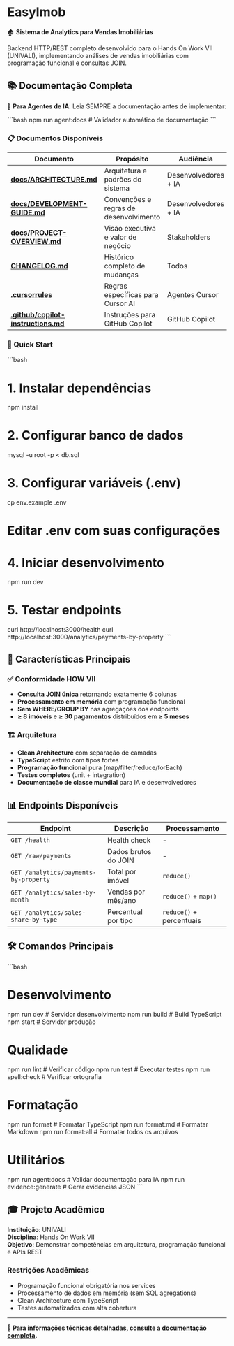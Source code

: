# EasyImob

🏠 **Sistema de Analytics para Vendas Imobiliárias**

Backend HTTP/REST completo desenvolvido para o Hands On Work VII (UNIVALI), implementando análises de vendas imobiliárias com programação funcional e consultas JOIN.

## 📚 Documentação Completa

**🤖 Para Agentes de IA**: Leia SEMPRE a documentação antes de implementar:

\`\`\`bash
npm run agent:docs  # Validador automático de documentação
\`\`\`

### 📋 Documentos Disponíveis

| Documento | Propósito | Audiência |
|-----------|-----------|-----------|
| **[docs/ARCHITECTURE.md](docs/ARCHITECTURE.md)** | Arquitetura e padrões do sistema | Desenvolvedores + IA |
| **[docs/DEVELOPMENT-GUIDE.md](docs/DEVELOPMENT-GUIDE.md)** | Convenções e regras de desenvolvimento | Desenvolvedores + IA |
| **[docs/PROJECT-OVERVIEW.md](docs/PROJECT-OVERVIEW.md)** | Visão executiva e valor de negócio | Stakeholders |
| **[CHANGELOG.md](CHANGELOG.md)** | Histórico completo de mudanças | Todos |
| **[.cursorrules](.cursorrules)** | Regras específicas para Cursor AI | Agentes Cursor |
| **[.github/copilot-instructions.md](.github/copilot-instructions.md)** | Instruções para GitHub Copilot | GitHub Copilot |

### 🚀 Quick Start

\`\`\`bash
# 1. Instalar dependências
npm install

# 2. Configurar banco de dados
mysql -u root -p < db.sql

# 3. Configurar variáveis (.env)
cp env.example .env
# Editar .env com suas configurações

# 4. Iniciar desenvolvimento
npm run dev

# 5. Testar endpoints
curl http://localhost:3000/health
curl http://localhost:3000/analytics/payments-by-property
\`\`\`

## 🎯 Características Principais

### ✅ Conformidade HOW VII
- **Consulta JOIN única** retornando exatamente 6 colunas
- **Processamento em memória** com programação funcional
- **Sem WHERE/GROUP BY** nas agregações dos endpoints
- **≥ 8 imóveis** e **≥ 30 pagamentos** distribuídos em **≥ 5 meses**

### 🏗️ Arquitetura
- **Clean Architecture** com separação de camadas
- **TypeScript** estrito com tipos fortes
- **Programação funcional** pura (map/filter/reduce/forEach)
- **Testes completos** (unit + integration)
- **Documentação de classe mundial** para IA e desenvolvedores

## 📊 Endpoints Disponíveis

| Endpoint | Descrição | Processamento |
|----------|-----------|---------------|
| `GET /health` | Health check | - |
| `GET /raw/payments` | Dados brutos do JOIN | - |
| `GET /analytics/payments-by-property` | Total por imóvel | `reduce()` |
| `GET /analytics/sales-by-month` | Vendas por mês/ano | `reduce()` + `map()` |
| `GET /analytics/sales-share-by-type` | Percentual por tipo | `reduce()` + percentuais |

## 🛠️ Comandos Principais

\`\`\`bash
# Desenvolvimento
npm run dev              # Servidor desenvolvimento
npm run build            # Build TypeScript
npm start               # Servidor produção

# Qualidade
npm run lint            # Verificar código
npm run test            # Executar testes
npm run spell:check     # Verificar ortografia

# Formatação
npm run format          # Formatar TypeScript
npm run format:md       # Formatar Markdown
npm run format:all      # Formatar todos os arquivos

# Utilitários
npm run agent:docs      # Validar documentação para IA
npm run evidence:generate # Gerar evidências JSON
\`\`\`

## 🎓 Projeto Acadêmico

**Instituição**: UNIVALI  
**Disciplina**: Hands On Work VII  
**Objetivo**: Demonstrar competências em arquitetura, programação funcional e APIs REST  

### Restrições Acadêmicas
- Programação funcional obrigatória nos services
- Processamento de dados em memória (sem SQL agregations)
- Clean Architecture com TypeScript
- Testes automatizados com alta cobertura

---

**📖 Para informações técnicas detalhadas, consulte a [documentação completa](docs/).**
